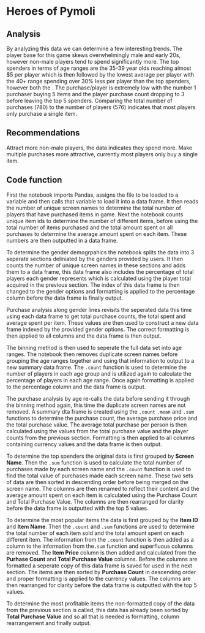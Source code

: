 # Heroes of Pymoli

## Analysis

By analyzing this data we can determine a few interesting trends. The player base for this game skews overwhelmingly male and early 20s, however non-male players tend to spend significantly more. The top spenders in terms of age ranges are the 35-39 year olds reaching almost $5 per player which is then followed by the lowest average per player with the 40+ range spending over 30% less per player than the top spenders, however both the . The purchase/player is extremely low with the number 1 purchaser buying 5 items and the player purchase count dropping to 3 before leaving the top 5 spenders. Comparing the total number of purchases (780) to the number of players (576) indicates that most players only purchase a single item.

## Recommendations

Attract more non-male players, the data indicates they spend more.
Make multiple purchases more attractive, currently most players only buy a single item. 

## Code function
First the notebook imports Pandas, assigns the file to be loaded to a variable and then calls that variable to load it into a data frame. It then reads the number of unique screen names to determine the total number of players that have purchased items in game. Next the notebook counts unique item ids to determine the number of different items, before using the total number of items purchased and the total amount spent on all purchases to determine the average amount spent on each item. These numbers are then outputted in a data frame.

To determine the gender demogrpahics the notebook splits the data into 3 seperate sections deliniated by the genders provided by users. It then counts the number of unique screen names in these sections and adds them to a data frame, this data frame also includes the percentage of total players each gender represents which is calculated using the player total acquired in the previous section. The index of this data frame is then changed to the gender options and formatting is applied to the percentage column before the data frame is finally output.

Purchase analysis along gender lines revisits the seperated data this time using each data frame to get total purchase counts, the total spent and average spent per item. These values are then used to construct a new data frame indexed by the provided gender options. The correct formatting is then applied to all columns and the data frame is then output.

The binning method is then used to seperate the full data set into age ranges. The notebook then removes duplicate screen names before grouping the age ranges together and using that information to output to a new summary data frame. The `.count` function is used to determine the number of players in each age group and is utilized again to calculate the percentage of players in each age range. Once again formatting is applied to the percentage column and the data frame is output.

The purchase analysis by age re-calls the data before sending it through the binning method again, this time the duplicate screen names are not removed. A summary dta frame is created using the `.count` `.mean` and `.sum` functions to determine the purchase count, the average purchase price and the total purchase value. The average total purchase per person is then calculated using the values from the total purchase value and the player counts from the previous section. Formatting is then applied to all columns containing currency values and the data frame is then output.

To determine the top spenders the original data is first grouped by __Screen Name__. Then the `.sum` function is used to calculate the total number of purchases made by each screen name and the `.count` function is used to find the total value of purchases made each screen name. These two sets of data are then sorted in descending order before being merged on the screen name. The columns are then renamed to reflect their content and the average amount spent on each item is calculated using the Purchase Count and Total Purchase Value. The columns are then rearranged for clarity before the data frame is outputted with the top 5 values.

To determine the most popular items the data is first grouped by the __Item ID__ and __Item Name__. Then the `.count` and `.sum` functions are used to determine the total number of each item sold and the total amount spent on each different item. The information from the `.count` function is then added as a column to the information from the`.sum` function and superfluous columns are removed. The __Item Price__ column is then added and calculated from the __Purhase Count__ and __Total Purchase Value__ columns. Before the columns are formatted a seperate copy of this data frame is saved for used in the next section. The items are then sorted by __Purchase Count__ in descending order and proper formatting is applied to the currency values. The columns are then rearranged for clarity before the data frame is outputted with the top 5 values.

To determine the most profitable items the non-formatted copy of the data from the previous section is called, this data has already been sorted by __Total Purchase Value__ and so all that is needed is formatting, column rearrangement and finally output.

